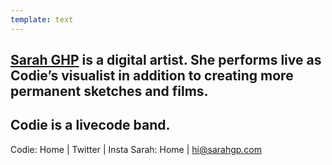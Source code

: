 ```yaml
---
template: text
---
```


## [Sarah GHP](/about-sarah) is a **digital artist**. She **performs live** as Codie’s visualist in addition to creating more permanent **sketches** and **films**.

## **Codie** is a **livecode** band.

Codie: Home | Twitter | Insta
Sarah: Home | hi@sarahgp.com
